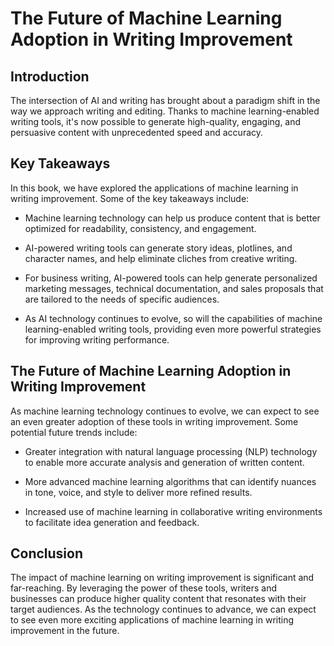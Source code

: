 The Future of Machine Learning Adoption in Writing Improvement
=====================================================================================

Introduction
------------

The intersection of AI and writing has brought about a paradigm shift in the way we approach writing and editing. Thanks to machine learning-enabled writing tools, it's now possible to generate high-quality, engaging, and persuasive content with unprecedented speed and accuracy.

Key Takeaways
-------------

In this book, we have explored the applications of machine learning in writing improvement. Some of the key takeaways include:

* Machine learning technology can help us produce content that is better optimized for readability, consistency, and engagement.

* AI-powered writing tools can generate story ideas, plotlines, and character names, and help eliminate cliches from creative writing.

* For business writing, AI-powered tools can help generate personalized marketing messages, technical documentation, and sales proposals that are tailored to the needs of specific audiences.

* As AI technology continues to evolve, so will the capabilities of machine learning-enabled writing tools, providing even more powerful strategies for improving writing performance.

The Future of Machine Learning Adoption in Writing Improvement
--------------------------------------------------------------

As machine learning technology continues to evolve, we can expect to see an even greater adoption of these tools in writing improvement. Some potential future trends include:

* Greater integration with natural language processing (NLP) technology to enable more accurate analysis and generation of written content.

* More advanced machine learning algorithms that can identify nuances in tone, voice, and style to deliver more refined results.

* Increased use of machine learning in collaborative writing environments to facilitate idea generation and feedback.

Conclusion
----------

The impact of machine learning on writing improvement is significant and far-reaching. By leveraging the power of these tools, writers and businesses can produce higher quality content that resonates with their target audiences. As the technology continues to advance, we can expect to see even more exciting applications of machine learning in writing improvement in the future.
